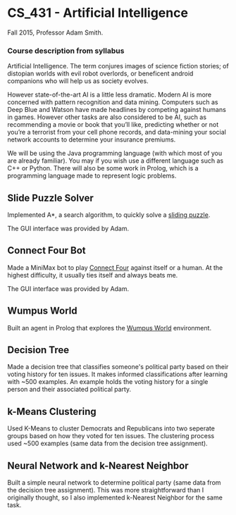 # CS_431 - Artificial Intelligence
Fall 2015, Professor Adam Smith.

### Course description from syllabus
Artificial Intelligence. The term conjures images of science fiction stories; of distopian
worlds with evil robot overlords, or beneficent android companions who will help us as
society evolves.

However state-of-the-art AI is a little less dramatic. Modern AI is more concerned with
pattern recognition and data mining. Computers such as Deep Blue and Watson have
made headlines by competing against humans in games. However other tasks are also
considered to be AI, such as recommending a movie or book that you’ll like, predicting
whether or not you’re a terrorist from your cell phone records, and data-mining your
social network accounts to determine your insurance premiums.

We will be using the Java programming language (with which most of you are already
familiar). You may if you wish use a different language such as C++ or Python. There
will also be some work in Prolog, which is a programming language made to represent
logic problems.

## Slide Puzzle Solver

Implemented A\*, a search algorithm, to quickly solve a [sliding puzzle](https://en.wikipedia.org/wiki/Sliding_puzzle).

The GUI interface was provided by Adam.

## Connect Four Bot

Made a MiniMax bot to play [Connect Four](https://en.wikipedia.org/wiki/Connect_Four) against itself or a human. At the highest difficulty, it usually ties itself and always beats me.

The GUI interface was provided by Adam.

## Wumpus World

Built an agent in Prolog that explores the [Wumpus World](https://cis.temple.edu/~ingargio/cis587/readings/wumpus.shtml) environment.

## Decision Tree

Made a decision tree that classifies someone's political party based on their voting history for ten issues. It makes informed classifications after learning with ~500 examples. An example holds the voting history for a single person and their associated political party.

## k-Means Clustering

Used K-Means to cluster Democrats and Republicans into two seperate groups based on how they voted for ten issues. The clustering process used ~500 examples (same data from the decision tree assignment).

## Neural Network and k-Nearest Neighbor

Built a simple neural network to determine political party (same data from the decision tree assignment). This was more straightforward than I originally thought, so I also implemented k-Nearest Neighbor for the same task.

